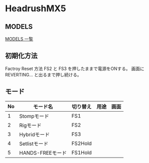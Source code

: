 # HeadrushMX5
## MODELS
[MODELS 一覧](https://github.com/78tch/HeadrushMX5/blob/master/Models.md)
  
## 初期化方法
Factroy Reset 方法
FS2 と FS3 を押したままで電源をONする。
画面に REVERTING... と出るまで押し続ける。
  
## モード

|No|モード名|切り替え|用途|画面|
|--|--|--|--|--|
|1|Stompモード|FS1|||
|2|Rigモード|FS2|||
|3|Hybridモード|FS3|||
|4|Setlistモード|FS2Hold|||
|5|HANDS-FREEモード|FS1Hold|||
